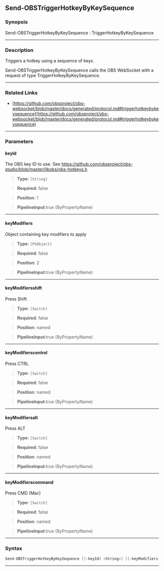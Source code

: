 Send-OBSTriggerHotkeyByKeySequence
----------------------------------
### Synopsis
Send-OBSTriggerHotkeyByKeySequence : TriggerHotkeyByKeySequence

---
### Description

Triggers a hotkey using a sequence of keys.


Send-OBSTriggerHotkeyByKeySequence calls the OBS WebSocket with a request of type TriggerHotkeyByKeySequence.

---
### Related Links
* [https://github.com/obsproject/obs-websocket/blob/master/docs/generated/protocol.md#triggerhotkeybykeysequence](https://github.com/obsproject/obs-websocket/blob/master/docs/generated/protocol.md#triggerhotkeybykeysequence)



---
### Parameters
#### **keyId**

The OBS key ID to use. See https://github.com/obsproject/obs-studio/blob/master/libobs/obs-hotkeys.h



> **Type**: ```[String]```

> **Required**: false

> **Position**: 1

> **PipelineInput**:true (ByPropertyName)



---
#### **keyModifiers**

Object containing key modifiers to apply



> **Type**: ```[PSObject]```

> **Required**: false

> **Position**: 2

> **PipelineInput**:true (ByPropertyName)



---
#### **keyModifiersshift**

Press Shift



> **Type**: ```[Switch]```

> **Required**: false

> **Position**: named

> **PipelineInput**:true (ByPropertyName)



---
#### **keyModifierscontrol**

Press CTRL



> **Type**: ```[Switch]```

> **Required**: false

> **Position**: named

> **PipelineInput**:true (ByPropertyName)



---
#### **keyModifiersalt**

Press ALT



> **Type**: ```[Switch]```

> **Required**: false

> **Position**: named

> **PipelineInput**:true (ByPropertyName)



---
#### **keyModifierscommand**

Press CMD (Mac)



> **Type**: ```[Switch]```

> **Required**: false

> **Position**: named

> **PipelineInput**:true (ByPropertyName)



---
### Syntax
```PowerShell
Send-OBSTriggerHotkeyByKeySequence [[-keyId] <String>] [[-keyModifiers] <PSObject>] [-keyModifiersshift] [-keyModifierscontrol] [-keyModifiersalt] [-keyModifierscommand] [<CommonParameters>]
```
---
